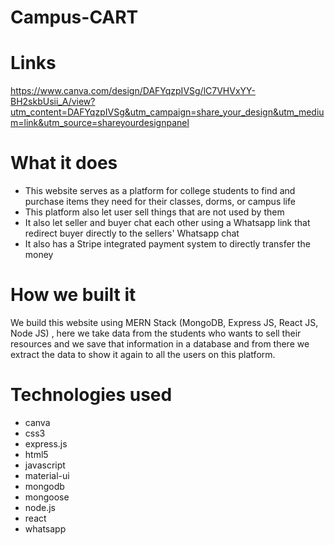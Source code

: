 # Campus-CART
# Links
https://www.canva.com/design/DAFYqzpIVSg/lC7VHVxYY-BH2skbUsii_A/view?utm_content=DAFYqzpIVSg&utm_campaign=share_your_design&utm_medium=link&utm_source=shareyourdesignpanel

# What it does
- This website serves as a platform for college students to find and purchase items they need for their classes, dorms, or campus life
- This platform also let user sell things that are not used by them
- It also let seller and buyer chat each other using a Whatsapp link that redirect buyer directly to the sellers' Whatsapp chat
- It also has a Stripe integrated payment system to directly transfer the money

# How we built it
We build this website using MERN Stack (MongoDB, Express JS, React JS, Node JS) ,
here we take data from the students who wants to sell their resources and we save that information in a database and from there we extract the data to show it again to all the users on this platform.


# Technologies used
- canva
- css3
- express.js
- html5
- javascript
- material-ui
- mongodb
- mongoose
- node.js
- react
- whatsapp



